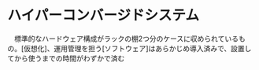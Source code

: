 # ハイパーコンバージドシステム
　標準的なハードウェア構成がラックの棚2つ分のケースに収められているもの。[仮想化]、運用管理を担う[ソフトウェア]はあらかじめ導入済みで、設置してから使うまでの時間がわずかで済む
